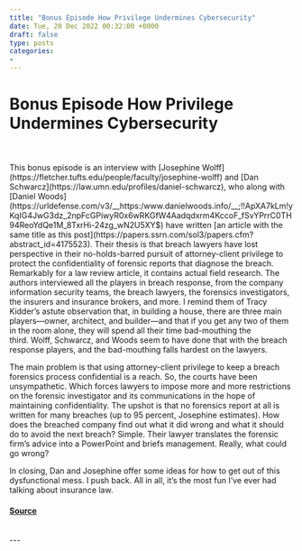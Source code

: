 ```yaml
---
title: "Bonus Episode How Privilege Undermines Cybersecurity"
date: Tue, 20 Dec 2022 00:32:00 +0000
draft: false
type: posts
categories: 
- 
---
```

# Bonus Episode How Privilege Undermines Cybersecurity

<br/>

<br/>
This bonus episode is an interview with [Josephine Wolff](https://fletcher.tufts.edu/people/faculty/josephine-wolff) and [Dan Schwarcz](https://law.umn.edu/profiles/daniel-schwarcz), who along with [Daniel Woods](https://urldefense.com/v3/__https:/www.danielwoods.info/__;!!ApXA7kLm!yKqIG4JwG3dz_2npFcGPiwyR0x6wRKGfW4Aadqdxrm4KccoF_fSvYPrrC0TH94ReoYdQe1M_8TxrHi-24zg_wN2U5XY$) have written [an article with the same title as this post](https://papers.ssrn.com/sol3/papers.cfm?abstract_id=4175523). Their thesis is that breach lawyers have lost perspective in their no-holds-barred pursuit of attorney-client privilege to protect the confidentiality of forensic reports that diagnose the breach. Remarkably for a law review article, it contains actual field research. The authors interviewed all the players in breach response, from the company information security teams, the breach lawyers, the forensics investigators, the insurers and insurance brokers, and more. I remind them of Tracy Kidder’s astute observation that, in building a house, there are three main players—owner, architect, and builder—and that if you get any two of them in the room alone, they will spend all their time bad-mouthing the third. Wolff, Schwarcz, and Woods seem to have done that with the breach response players, and the bad-mouthing falls hardest on the lawyers. 

The main problem is that using attorney-client privilege to keep a breach forensics process confidential is a reach. So, the courts have been unsympathetic. Which forces lawyers to impose more and more restrictions on the forensic investigator and its communications in the hope of maintaining confidentiality. The upshot is that no forensics report at all is written for many breaches (up to 95 percent, Josephine estimates). How does the breached company find out what it did wrong and what it should do to avoid the next breach? Simple. Their lawyer translates the forensic firm’s advice into a PowerPoint and briefs management. Really, what could go wrong?

In closing, Dan and Josephine offer some ideas for how to get out of this dysfunctional mess. I push back. All in all, it’s the most fun I’ve ever had talking about insurance law.

#### [Source](https://sites.libsyn.com/52286/bonus-episode-how-privilege-undermines-cybersecurity)

<br/>
---
